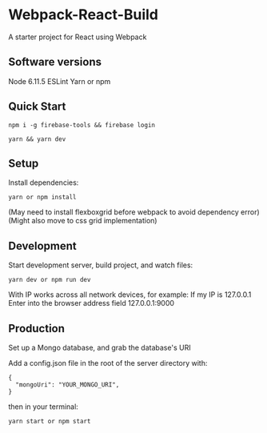 # Webpack-React-Build

A starter project for React using Webpack

## Software versions
Node 6.11.5
ESLint
Yarn or npm

## Quick Start
```
npm i -g firebase-tools && firebase login

yarn && yarn dev
```

## Setup
Install dependencies:
```
yarn or npm install
```
(May need to install flexboxgrid before webpack to avoid dependency error)
(Might also move to css grid implementation)

## Development
Start development server, build project, and watch files:
```
yarn dev or npm run dev
```
With IP works across all network devices, for example:
If my IP is 127.0.0.1
Enter into the browser address field 127.0.0.1:9000


## Production

Set up a Mongo database, and grab the database's URI

Add a config.json file in the root of the server directory with:
```
{
  "mongoUri": "YOUR_MONGO_URI",
}
```
then in your terminal:

```
yarn start or npm start
```
